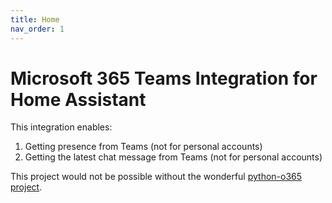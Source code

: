 ```yaml
---
title: Home
nav_order: 1
---
```


# Microsoft 365 Teams Integration for Home Assistant

This integration enables:
1. Getting presence from Teams (not for personal accounts)
1. Getting the latest chat message from Teams (not for personal accounts)

This project would not be possible without the wonderful [python-o365 project](https://github.com/O365/python-o365).
